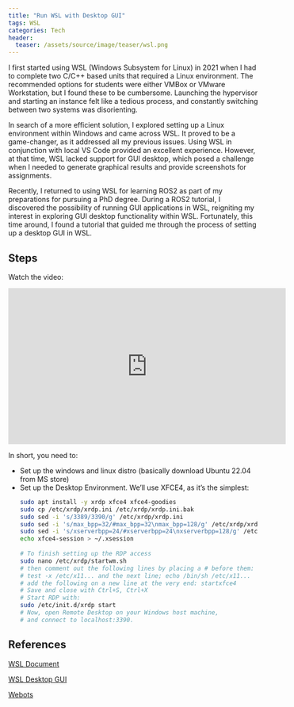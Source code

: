 ```yaml
---
title: "Run WSL with Desktop GUI"
tags: WSL
categories: Tech
header:
  teaser: /assets/source/image/teaser/wsl.png
---
```


I first started using WSL (Windows Subsystem for Linux) in 2021 when I had to complete two C/C++ based units that required a Linux environment. The recommended options for students were either VMBox or VMware Workstation, but I found these to be cumbersome. Launching the hypervisor and starting an instance felt like a tedious process, and constantly switching between two systems was disorienting.

In search of a more efficient solution, I explored setting up a Linux environment within Windows and came across WSL. It proved to be a game-changer, as it addressed all my previous issues. Using WSL in conjunction with local VS Code provided an excellent experience. However, at that time, WSL lacked support for GUI desktop, which posed a challenge when I needed to generate graphical results and provide screenshots for assignments.

Recently, I returned to using WSL for learning ROS2 as part of my preparations for pursuing a PhD degree. During a ROS2 tutorial, I discovered the possibility of running GUI applications in WSL, reigniting my interest in exploring GUI desktop functionality within WSL. Fortunately, this time around, I found a tutorial that guided me through the process of setting up a desktop GUI in WSL.

## Steps

Watch the video:

<iframe width="560" height="315" src="https://www.youtube.com/embed/QC7a9nowsz8" frameborder="0" allowfullscreen></iframe>


In short, you need to:

 - Set up the windows and linux distro (basically download Ubuntu 22.04 from MS store)
 - Set up the Desktop Environment. We’ll use XFCE4, as it’s the simplest:
   ```bash
   sudo apt install -y xrdp xfce4 xfce4-goodies
   sudo cp /etc/xrdp/xrdp.ini /etc/xrdp/xrdp.ini.bak
   sudo sed -i 's/3389/3390/g' /etc/xrdp/xrdp.ini
   sudo sed -i 's/max_bpp=32/#max_bpp=32\nmax_bpp=128/g' /etc/xrdp/xrdp.ini
   sudo sed -i 's/xserverbpp=24/#xserverbpp=24\nxserverbpp=128/g' /etc/xrdp/xrdp.ini
   echo xfce4-session > ~/.xsession
    
   # To finish setting up the RDP access
   sudo nano /etc/xrdp/startwm.sh
   # then comment out the following lines by placing a # before them: 
   # test -x /etc/x11... and the next line; echo /bin/sh /etc/x11...
   # add the following on a new line at the very end: startxfce4
   # Save and close with Ctrl+S, Ctrl+X
   # Start RDP with: 
   sudo /etc/init.d/xrdp start
   # Now, open Remote Desktop on your Windows host machine, 
   # and connect to localhost:3390.
   ```


## References

[WSL Document](https://learn.microsoft.com/en-us/windows/wsl/)

[WSL Desktop GUI](https://hub.tcno.co/windows/wsl/desktop-gui/)

[Webots](https://docs.ros.org/en/humble/Tutorials/Advanced/Simulators/Webots/Installation-Windows.html)